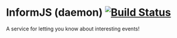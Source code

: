 InformJS (daemon) [![Build Status](https://travis-ci.org/informjs/inform-daemon.png?branch=master)](https://travis-ci.org/informjs/inform-daemon)
===============

A service for letting you know about interesting events!

